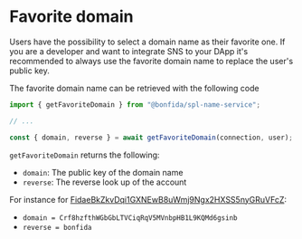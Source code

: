 # Favorite domain

Users have the possibility to select a domain name as their favorite one. If you are a developer and want to integrate SNS to your DApp it's recommended to always use the favorite domain name to replace the user's public key.

The favorite domain name can be retrieved with the following code

```js
import { getFavoriteDomain } from "@bonfida/spl-name-service";

// ...

const { domain, reverse } = await getFavoriteDomain(connection, user);
```

`getFavoriteDomain` returns the following:

- `domain`: The public key of the domain name
- `reverse`: The reverse look up of the account

For instance for [FidaeBkZkvDqi1GXNEwB8uWmj9Ngx2HXSS5nyGRuVFcZ](https://sns.id/profile/FidaeBkZkvDqi1GXNEwB8uWmj9Ngx2HXSS5nyGRuVFcZ):

- `domain = Crf8hzfthWGbGbLTVCiqRqV5MVnbpHB1L9KQMd6gsinb`
- `reverse = bonfida`
